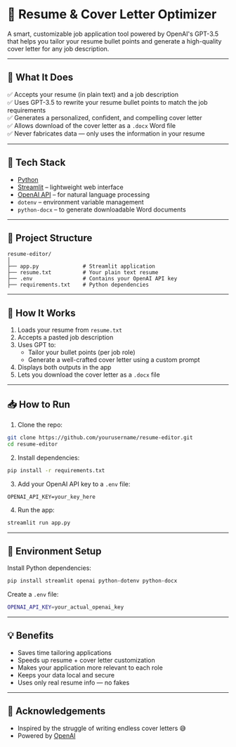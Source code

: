 # 💼 Resume & Cover Letter Optimizer

A smart, customizable job application tool powered by OpenAI's GPT-3.5 that helps you tailor your resume bullet points and generate a high-quality cover letter for any job description.

---

## 🚀 What It Does

✅ Accepts your resume (in plain text) and a job description  
✅ Uses GPT-3.5 to rewrite your resume bullet points to match the job requirements  
✅ Generates a personalized, confident, and compelling cover letter  
✅ Allows download of the cover letter as a `.docx` Word file  
✅ Never fabricates data — only uses the information in your resume

---

## 🧰 Tech Stack

- [Python](https://www.python.org/)
- [Streamlit](https://streamlit.io/) – lightweight web interface
- [OpenAI API](https://platform.openai.com/docs) – for natural language processing
- `dotenv` – environment variable management
- `python-docx` – to generate downloadable Word documents

---

## 📂 Project Structure

```
resume-editor/
│
├── app.py              # Streamlit application
├── resume.txt          # Your plain text resume
├── .env                # Contains your OpenAI API key
├── requirements.txt    # Python dependencies
```

---

## 🧠 How It Works

1. Loads your resume from `resume.txt`
2. Accepts a pasted job description
3. Uses GPT to:
   - Tailor your bullet points (per job role)
   - Generate a well-crafted cover letter using a custom prompt
4. Displays both outputs in the app
5. Lets you download the cover letter as a `.docx` file

---

## 📥 How to Run

1. Clone the repo:
```bash
git clone https://github.com/yourusername/resume-editor.git
cd resume-editor
```

2. Install dependencies:
```bash
pip install -r requirements.txt
```

3. Add your OpenAI API key to a `.env` file:
```env
OPENAI_API_KEY=your_key_here
```

4. Run the app:
```bash
streamlit run app.py
```

---

## 🔐 Environment Setup

Install Python dependencies:

```bash
pip install streamlit openai python-dotenv python-docx
```

Create a `.env` file:
```bash
OPENAI_API_KEY=your_actual_openai_key
```

---

## 💡 Benefits

- Saves time tailoring applications  
- Speeds up resume + cover letter customization  
- Makes your application more relevant to each role  
- Keeps your data local and secure  
- Uses only real resume info — no fakes

---

## 🙌 Acknowledgements

- Inspired by the struggle of writing endless cover letters 😅
- Powered by [OpenAI](https://platform.openai.com/)
